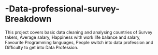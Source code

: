 # -Data-professional-survey-Breakdown
This project covers basic data cleaning and analysing countries of Survey takers, Average salary, Happiness with work life balance and salary, Favourite Programming languages, People switch into data profession and Difficulty to get into Data Profession.
